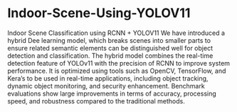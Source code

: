 # Indoor-Scene-Using-YOLOV11
Indoor Scene Classification using RCNN + YOLOV11
We have introduced a hybrid Dee learning model, which breaks scenes into smaller parts to ensure related semantic elements can be distinguished well for object detection and classification. The hybrid model combines the real-time detection feature of YOLOv11 with the precision of RCNN to improve system performance. It is optimized using tools such as OpenCV, TensorFlow, and Kera’s to be used in real-time applications, including object tracking, dynamic object monitoring, and security enhancement. Benchmark evaluations show large improvements in terms of accuracy, processing speed, and robustness compared to the traditional methods.
